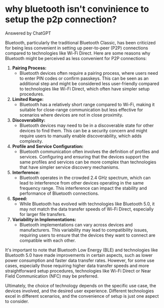 # why bluetooth isn't convinience to setup the p2p connection?

Answered by ChatGPT

Bluetooth, particularly the traditional Bluetooth Classic, has been criticized for being less convenient in setting up peer-to-peer (P2P) connections compared to technologies like Wi-Fi Direct. Here are some reasons why Bluetooth might be perceived as less convenient for P2P connections:

1. **Pairing Process:**
   * Bluetooth devices often require a pairing process, where users need to enter PIN codes or confirm passkeys. This can be seen as an additional step and might be considered less user-friendly compared to technologies like Wi-Fi Direct, which often have simpler setup procedures.
2. **Limited Range:**
   * Bluetooth has a relatively short range compared to Wi-Fi, making it suitable for close-range communication but less effective for scenarios where devices are not in close proximity.
3. **Discoverability:**
   * Bluetooth devices may need to be in a discoverable state for other devices to find them. This can be a security concern and might require users to manually enable discoverability, which adds complexity.
4. **Profile and Service Configuration:**
   * Bluetooth communication often involves the definition of profiles and services. Configuring and ensuring that the devices support the same profiles and services can be more complex than technologies that have simpler service discovery mechanisms.
5. **Interference:**
   * Bluetooth operates in the crowded 2.4 GHz spectrum, which can lead to interference from other devices operating in the same frequency range. This interference can impact the stability and performance of Bluetooth connections.
6. **Speed:**
   * While Bluetooth has evolved with technologies like Bluetooth 5.0, it may not match the data transfer speeds of Wi-Fi Direct, especially for larger file transfers.
7. **Variability in Implementations:**
   * Bluetooth implementations can vary across devices and manufacturers. This variability may lead to compatibility issues, requiring users to ensure that the devices they want to connect are compatible with each other.

It's important to note that Bluetooth Low Energy (BLE) and technologies like Bluetooth 5.0 have made improvements in certain aspects, such as lower power consumption and faster data transfer rates. However, for some use cases, especially those requiring higher data transfer speeds and more straightforward setup procedures, technologies like Wi-Fi Direct or Near Field Communication (NFC) may be preferred.

Ultimately, the choice of technology depends on the specific use case, the devices involved, and the desired user experience. Different technologies excel in different scenarios, and the convenience of setup is just one aspect to consider.
